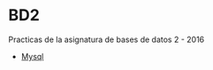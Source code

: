 # BD2
Practicas de la asignatura de bases de datos 2 - 2016
* [Mysql](http://dev.mysql.com/doc/refman/5.7/en/)

